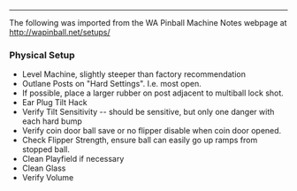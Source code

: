 ***
The following was imported from the WA Pinball Machine Notes webpage at http://wapinball.net/setups/
### Physical Setup
-   Level Machine, slightly steeper than factory recommendation
-   Outlane Posts on "Hard Settings". I.e. most open.
-   If possible, place a larger rubber on post adjacent to multiball lock shot.
-   Ear Plug Tilt Hack
-   Verify Tilt Sensitivity -- should be sensitive, but only one danger with each hard bump
-   Verify coin door ball save or no flipper disable when coin door opened.
-   Check Flipper Strength, ensure ball can easily go up ramps from stopped ball.
-   Clean Playfield if necessary
-   Clean Glass
-   Verify Volume
